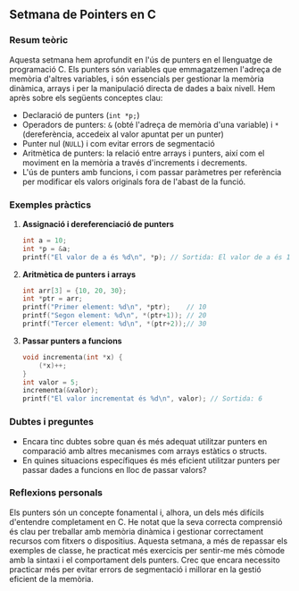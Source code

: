 
## Setmana de Pointers en C

### Resum teòric

Aquesta setmana hem aprofundit en l'ús de punters en el llenguatge de programació C. Els punters són variables que emmagatzemen l'adreça de memòria d'altres variables, i són essencials per gestionar la memòria dinàmica, arrays i per la manipulació directa de dades a baix nivell. Hem après sobre els següents conceptes clau:
- Declaració de punters (`int *p;`)
- Operadors de punters: `&` (obté l'adreça de memòria d'una variable) i `*` (dereferència, accedeix al valor apuntat per un punter)
- Punter nul (`NULL`) i com evitar errors de segmentació
- Aritmètica de punters: la relació entre arrays i punters, així com el moviment en la memòria a través d'increments i decrements.
- L'ús de punters amb funcions, i com passar paràmetres per referència per modificar els valors originals fora de l'abast de la funció.

### Exemples pràctics

1. **Assignació i dereferenciació de punters**
   ```c
   int a = 10;
   int *p = &a;
   printf("El valor de a és %d\n", *p); // Sortida: El valor de a és 10
   ```

2. **Aritmètica de punters i arrays**
   ```c
   int arr[3] = {10, 20, 30};
   int *ptr = arr;
   printf("Primer element: %d\n", *ptr);    // 10
   printf("Segon element: %d\n", *(ptr+1)); // 20
   printf("Tercer element: %d\n", *(ptr+2));// 30
   ```

3. **Passar punters a funcions**
   ```c
   void incrementa(int *x) {
       (*x)++;
   }
   int valor = 5;
   incrementa(&valor);
   printf("El valor incrementat és %d\n", valor); // Sortida: 6
   ```

### Dubtes i preguntes

- Encara tinc dubtes sobre quan és més adequat utilitzar punters en comparació amb altres mecanismes com arrays estàtics o structs.
- En quines situacions específiques és més eficient utilitzar punters per passar dades a funcions en lloc de passar valors?

### Reflexions personals

Els punters són un concepte fonamental i, alhora, un dels més difícils d'entendre completament en C. He notat que la seva correcta comprensió és clau per treballar amb memòria dinàmica i gestionar correctament recursos com fitxers o dispositius. Aquesta setmana, a més de repassar els exemples de classe, he practicat més exercicis per sentir-me més còmode amb la sintaxi i el comportament dels punters. Crec que encara necessito practicar més per evitar errors de segmentació i millorar en la gestió eficient de la memòria.

